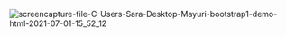 ![screencapture-file-C-Users-Sara-Desktop-Mayuri-bootstrap1-demo-html-2021-07-01-15_52_12](https://user-images.githubusercontent.com/84769425/124109290-9b3df800-da84-11eb-989e-31450f767e12.png)
